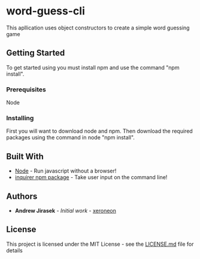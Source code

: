 # word-guess-cli

This apllication uses object constructors to create a simple word guessing game

## Getting Started

To get started using you must install npm and use the command "npm install".

### Prerequisites

Node

### Installing

First you will want to download node and npm. Then download the required packages using the command in node "npm install".

## Built With

* [Node](https://nodejs.org/en/docs/) - Run javascript without a browser!
* [inquirer npm package](https://www.npmjs.com/package/inquirer) - Take user input on the command line!

## Authors

* **Andrew Jirasek** - *Initial work* - [xeroneon](https://github.com/xeroneon)

## License

This project is licensed under the MIT License - see the [LICENSE.md](LICENSE.md) file for details

